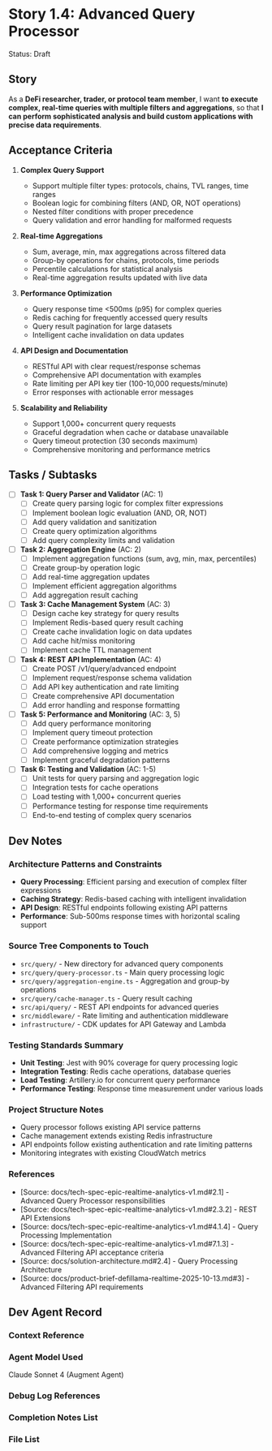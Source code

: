 # Story 1.4: Advanced Query Processor

Status: Draft

## Story

As a **DeFi researcher, trader, or protocol team member**,
I want **to execute complex, real-time queries with multiple filters and aggregations**,
so that **I can perform sophisticated analysis and build custom applications with precise data requirements**.

## Acceptance Criteria

1. **Complex Query Support**
   - Support multiple filter types: protocols, chains, TVL ranges, time ranges
   - Boolean logic for combining filters (AND, OR, NOT operations)
   - Nested filter conditions with proper precedence
   - Query validation and error handling for malformed requests

2. **Real-time Aggregations**
   - Sum, average, min, max aggregations across filtered data
   - Group-by operations for chains, protocols, time periods
   - Percentile calculations for statistical analysis
   - Real-time aggregation results updated with live data

3. **Performance Optimization**
   - Query response time <500ms (p95) for complex queries
   - Redis caching for frequently accessed query results
   - Query result pagination for large datasets
   - Intelligent cache invalidation on data updates

4. **API Design and Documentation**
   - RESTful API with clear request/response schemas
   - Comprehensive API documentation with examples
   - Rate limiting per API key tier (100-10,000 requests/minute)
   - Error responses with actionable error messages

5. **Scalability and Reliability**
   - Support 1,000+ concurrent query requests
   - Graceful degradation when cache or database unavailable
   - Query timeout protection (30 seconds maximum)
   - Comprehensive monitoring and performance metrics

## Tasks / Subtasks

- [ ] **Task 1: Query Parser and Validator** (AC: 1)
  - [ ] Create query parsing logic for complex filter expressions
  - [ ] Implement boolean logic evaluation (AND, OR, NOT)
  - [ ] Add query validation and sanitization
  - [ ] Create query optimization algorithms
  - [ ] Add query complexity limits and validation

- [ ] **Task 2: Aggregation Engine** (AC: 2)
  - [ ] Implement aggregation functions (sum, avg, min, max, percentiles)
  - [ ] Create group-by operation logic
  - [ ] Add real-time aggregation updates
  - [ ] Implement efficient aggregation algorithms
  - [ ] Add aggregation result caching

- [ ] **Task 3: Cache Management System** (AC: 3)
  - [ ] Design cache key strategy for query results
  - [ ] Implement Redis-based query result caching
  - [ ] Create cache invalidation logic on data updates
  - [ ] Add cache hit/miss monitoring
  - [ ] Implement cache TTL management

- [ ] **Task 4: REST API Implementation** (AC: 4)
  - [ ] Create POST /v1/query/advanced endpoint
  - [ ] Implement request/response schema validation
  - [ ] Add API key authentication and rate limiting
  - [ ] Create comprehensive API documentation
  - [ ] Add error handling and response formatting

- [ ] **Task 5: Performance and Monitoring** (AC: 3, 5)
  - [ ] Add query performance monitoring
  - [ ] Implement query timeout protection
  - [ ] Create performance optimization strategies
  - [ ] Add comprehensive logging and metrics
  - [ ] Implement graceful degradation patterns

- [ ] **Task 6: Testing and Validation** (AC: 1-5)
  - [ ] Unit tests for query parsing and aggregation logic
  - [ ] Integration tests for cache operations
  - [ ] Load testing with 1,000+ concurrent queries
  - [ ] Performance testing for response time requirements
  - [ ] End-to-end testing of complex query scenarios

## Dev Notes

### Architecture Patterns and Constraints

- **Query Processing**: Efficient parsing and execution of complex filter expressions
- **Caching Strategy**: Redis-based caching with intelligent invalidation
- **API Design**: RESTful endpoints following existing API patterns
- **Performance**: Sub-500ms response times with horizontal scaling support

### Source Tree Components to Touch

- `src/query/` - New directory for advanced query components
- `src/query/query-processor.ts` - Main query processing logic
- `src/query/aggregation-engine.ts` - Aggregation and group-by operations
- `src/query/cache-manager.ts` - Query result caching
- `src/api/query/` - REST API endpoints for advanced queries
- `src/middleware/` - Rate limiting and authentication middleware
- `infrastructure/` - CDK updates for API Gateway and Lambda

### Testing Standards Summary

- **Unit Testing**: Jest with 90% coverage for query processing logic
- **Integration Testing**: Redis cache operations, database queries
- **Load Testing**: Artillery.io for concurrent query performance
- **Performance Testing**: Response time measurement under various loads

### Project Structure Notes

- Query processor follows existing API service patterns
- Cache management extends existing Redis infrastructure
- API endpoints follow existing authentication and rate limiting patterns
- Monitoring integrates with existing CloudWatch metrics

### References

- [Source: docs/tech-spec-epic-realtime-analytics-v1.md#2.1] - Advanced Query Processor responsibilities
- [Source: docs/tech-spec-epic-realtime-analytics-v1.md#2.3.2] - REST API Extensions
- [Source: docs/tech-spec-epic-realtime-analytics-v1.md#4.1.4] - Query Processing Implementation
- [Source: docs/tech-spec-epic-realtime-analytics-v1.md#7.1.3] - Advanced Filtering API acceptance criteria
- [Source: docs/solution-architecture.md#2.4] - Query Processing Architecture
- [Source: docs/product-brief-defillama-realtime-2025-10-13.md#3] - Advanced Filtering API requirements

## Dev Agent Record

### Context Reference

<!-- Path(s) to story context XML will be added here by context workflow -->

### Agent Model Used

Claude Sonnet 4 (Augment Agent)

### Debug Log References

### Completion Notes List

### File List
